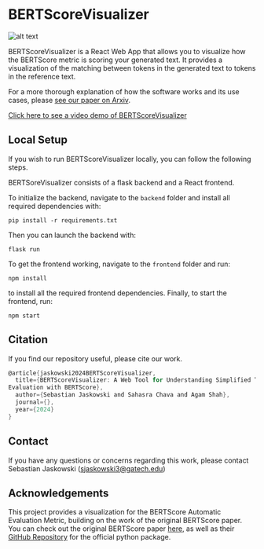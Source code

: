 # BERTScoreVisualizer

![alt text](docs/img1.png)

BERTScoreVisualizer is a React Web App that allows you to visualize how the BERTScore metric is scoring your generated text. It provides a visualization of the matching between tokens in the generated text to tokens in the reference text.

For a more thorough explanation of how the software works and its use cases, please [see our paper on Arxiv](https://arxiv.org/abs/2409.17160).

[Click here to see a video demo of BERTScoreVisualizer](https://drive.google.com/file/d/1X0SjDpe928YHPZhadwaPLFO55gVIlWeP/view)

## Local Setup

If you wish to run BERTScoreVisualizer locally, you can follow the following steps.

BERTSoreVisualizer consists of a flask backend and a React frontend.

To initialize the backend, navigate to the `backend` folder and install all required dependencies with:

`pip install -r requirements.txt`

Then you can launch the backend with:

`flask run`

To get the frontend working, navigate to the `frontend` folder and run:

`npm install`

to install all the required frontend dependencies. Finally, to start the frontend, run:

`npm start`

## Citation

If you find our repository useful, please cite our work.

```c
@article{jaskowski2024BERTScoreVisualizer,
  title={BERTScoreVisualizer: A Web Tool for Understanding Simplified Text
Evaluation with BERTScore},
  author={Sebastian Jaskowski and Sahasra Chava and Agam Shah},
  journal={},
  year={2024}
}
```

## Contact

If you have any questions or concerns regarding this work, please contact Sebastian Jaskowski (sjaskowski3@gatech.edu)

## Acknowledgements

This project provides a visualization for the BERTScore Automatic Evaluation Metric, building on the work of the original BERTScore paper. You can check out the original BERTScore paper [here](https://arxiv.org/abs/1904.09675), as well as their [GitHub Repository](https://github.com/Tiiiger/bert_score?tab=readme-ov-file) for the official python package.
